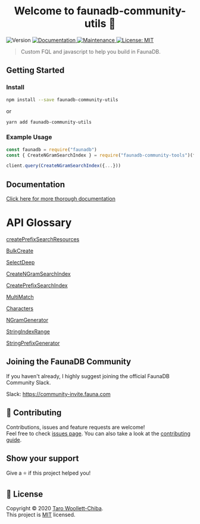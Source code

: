 <h1 align="center">Welcome to faunadb-community-utils 👋</h1>
<p>
  <img alt="Version" src="https://img.shields.io/badge/version-1.0.0-blue.svg?cacheSeconds=2592000" />
  <a href="https://github.com/potatopotaro/faunadb-community-utils#readme" target="_blank">
    <img alt="Documentation" src="https://img.shields.io/badge/documentation-yes-brightgreen.svg" />
  </a>
  <a href="https://github.com/potatopotaro/faunadb-community-utils/graphs/commit-activity" target="_blank">
    <img alt="Maintenance" src="https://img.shields.io/badge/Maintained%3F-yes-green.svg" />
  </a>
  <a href="https://github.com/potatopotaro/faunadb-community-utils/blob/master/LICENSE" target="_blank">
    <img alt="License: MIT" src="https://img.shields.io/github/license/potatopotaro/faunadb-community-utils" />
  </a>
</p>

> Custom FQL and javascript to help you build in FaunaDB.

## Getting Started

### Install

```sh
npm install --save faunadb-community-utils
```

or

```sh
yarn add faunadb-community-utils
```

### Example Usage

```js
const faunadb = require("faunadb")
const { CreateNGramSearchIndex } = require("faunadb-community-tools")(faunadb.query)

client.query(CreateNGramSearchIndex({...}))
```

## Documentation

[Click here for more thorough documentation](https://github.com/potatopotaro/faunadb-community-utils/blob/master/DOCUMENTATION.md)

# API Glossary

[createPrefixSearchResources](DOCUMENTATION.md#createprefixsearchresources)

[BulkCreate](DOCUMENTATION.md#BulkCreate)

[SelectDeep](DOCUMENTATION.md#SelectDeep)

[CreateNGramSearchIndex](DOCUMENTATION.md#CreateNGramSearchIndex)

[CreatePrefixSearchIndex](DOCUMENTATION.md#CreatePrefixSearchIndex)

[MultiMatch](DOCUMENTATION.md#MultiMatch)

[Characters](DOCUMENTATION.md#Characters)

[NGramGenerator](DOCUMENTATION.md#NGramGenerator)

[StringIndexRange](DOCUMENTATION.md#StringIndexRange)

[StringPrefixGenerator](DOCUMENTATION.md#StringPrefixGenerator)

## Joining the FaunaDB Community

If you haven't already, I highly suggest joining the official FaunaDB Community Slack.

Slack: https://community-invite.fauna.com

## 🤝 Contributing

Contributions, issues and feature requests are welcome!<br />Feel free to check [issues page](https://github.com/potatopotaro/faunadb-community-utils/issues). You can also take a look at the [contributing guide](https://github.com/potatopotaro/faunadb-community-utils/blob/master/CONTRIBUTING.md).

## Show your support

Give a ⭐️ if this project helped you!

## 📝 License

Copyright © 2020 [Taro Woollett-Chiba](https://github.com/potatopotaro).<br />
This project is [MIT](https://github.com/potatopotaro/faunadb-community-utils/blob/master/LICENSE) licensed.
